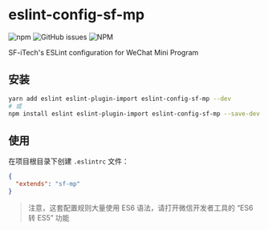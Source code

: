 # eslint-config-sf-mp

![npm](https://img.shields.io/npm/v/eslint-config-sf-mp.svg?style=flat-square)
![GitHub issues](https://img.shields.io/github/issues/pengtikui/eslint-config-sf-mp.svg?style=flat-square)
![NPM](https://img.shields.io/npm/l/eslint-config-sf-mp.svg?style=flat-square)

SF-iTech's ESLint configuration for WeChat Mini Program

## 安装

```bash
yarn add eslint eslint-plugin-import eslint-config-sf-mp --dev
# 或
npm install eslint eslint-plugin-import eslint-config-sf-mp --save-dev
```

## 使用

在项目根目录下创建 `.eslintrc` 文件：

```json
{
  "extends": "sf-mp"
}
```

> 注意，这套配置规则大量使用 ES6 语法，请打开微信开发者工具的 “ES6 转 ES5” 功能
